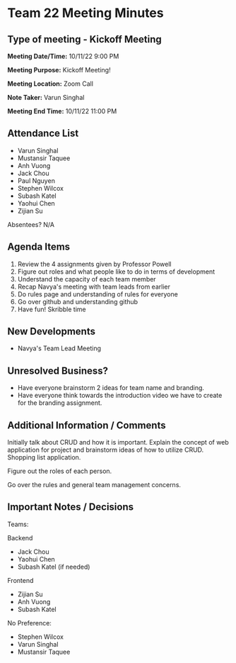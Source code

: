 # Team 22 Meeting Minutes
## Type of meeting - Kickoff Meeting

**Meeting Date/Time:**   10/11/22 9:00 PM

**Meeting Purpose:**   Kickoff Meeting!

**Meeting Location:**   Zoom Call

**Note Taker:** Varun Singhal

**Meeting End Time:** 10/11/22 11:00 PM

## Attendance List
- Varun Singhal
- Mustansir Taquee
- Anh Vuong
- Jack Chou
- Paul Nguyen
- Stephen Wilcox
- Subash Katel
- Yaohui Chen   
- Zijian Su
  
Absentees?
N/A

## Agenda Items 
1. Review the 4 assignments given by Professor Powell
2. Figure out roles and what people like to do in terms of development
3. Understand the capacity of each team member
4. Recap Navya's meeting with team leads from earlier
5. Do rules page and understanding of rules for everyone
6. Go over github and understanding github
7. Have fun! Skribble time

## New Developments
- Navya's Team Lead Meeting 

## Unresolved Business?
- Have everyone brainstorm 2 ideas for team name and branding. 
- Have everyone think towards the introduction video we have to create for the branding assignment. 

## Additional Information / Comments
Initially talk about CRUD and how it is important. Explain the concept of web application for project and brainstorm ideas of how to utilize CRUD. Shopping list application.  

Figure out the roles of each person.

Go over the rules and general team management concerns.

## Important Notes / Decisions
Teams:

Backend
- Jack Chou
- Yaohui Chen
- Subash Katel (if needed)

Frontend
- Zijian Su 
- Anh Vuong
- Subash Katel

No Preference: 
- Stephen Wilcox
- Varun Singhal
- Mustansir Taquee

    